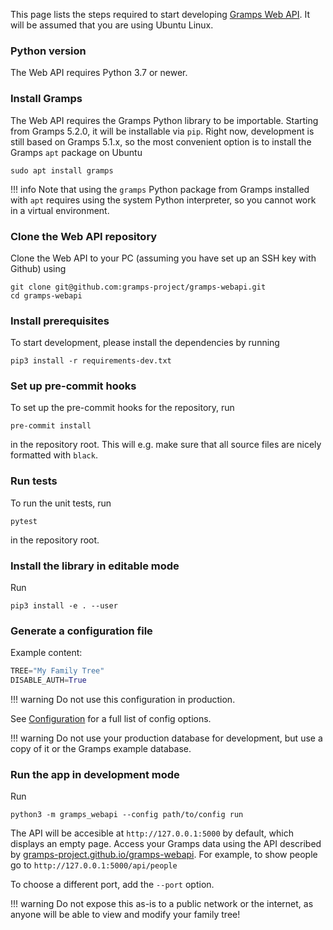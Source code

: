 This page lists the steps required to start developing [Gramps Web API](https://github.com/gramps-project/gramps-webapi/). It will be assumed that you are using Ubuntu Linux.

### Python version

The Web API requires Python 3.7 or newer.

### Install Gramps

The Web API requires the Gramps Python library to be importable. Starting from Gramps 5.2.0, it will be installable via `pip`. Right now, development is still based on Gramps 5.1.x, so the most convenient option is to install the Gramps `apt` package on Ubuntu

```
sudo apt install gramps
```

!!! info
    Note that using the `gramps` Python package from Gramps installed with `apt` requires using the system Python interpreter, so you cannot work in a virtual environment.

### Clone the Web API repository

Clone the Web API to your PC (assuming you have set up an SSH key with Github) using

```
git clone git@github.com:gramps-project/gramps-webapi.git
cd gramps-webapi
```


### Install prerequisites

To start development, please install the dependencies by running
```
pip3 install -r requirements-dev.txt
```

### Set up pre-commit hooks

To set up the pre-commit hooks for the repository, run
```
pre-commit install
```
in the repository root. This will e.g. make sure that all source files are nicely formatted with `black`.

### Run tests

To run the unit tests, run
```
pytest
```
in the repository root.

### Install the library in editable mode

Run
```
pip3 install -e . --user
```

### Generate a configuration file

Example content:

```python
TREE="My Family Tree"
DISABLE_AUTH=True
```

!!! warning
    Do not use this configuration in production.

See [Configuration](../Configuration.md) for a full list of config options.

!!! warning
    Do not use your production database for development, but use a copy of it or the Gramps example database.

### Run the app in development mode


Run
```
python3 -m gramps_webapi --config path/to/config run
```
The API will be accesible at `http://127.0.0.1:5000` by default, which displays an empty page.  Access your Gramps data using the API described by [gramps-project.github.io/gramps-webapi](https://gramps-project.github.io/gramps-webapi/). For example, to show people go to `http://127.0.0.1:5000/api/people`

To choose a different port, add the `--port` option.

!!! warning
    Do not expose this as-is to a public network or the internet, as anyone will be able to view and modify your family tree!

